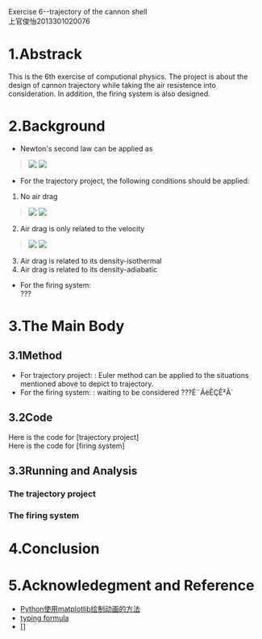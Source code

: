 Exercise 6--trajectory of the cannon shell  
上官俊怡2013301020076
# 1.Abstrack  
This is the 6th exercise of computional physics. The project is about the design of cannon trajectory while taking the air resistence into consideration. In addition, the firing system is also designed.  
# 2.Background
- Newton's second law can be applied as  
> <img src="http://chart.googleapis.com/chart?cht=tx&chl=%5Cfrac%7Bd%5E%7B2%7Dx%7D%7Bdt%5E%7B2%7D%7D%3D%5Cfrac%7BF_%7Bx%7D%7D%7Bm%7D%3Da_%7Bx%7D" style="border:none;" />  
> <img src="http://chart.googleapis.com/chart?cht=tx&chl=%5Cfrac%7Bd%5E%7B2%7Dy%7D%7Bdt%5E%7B2%7D%7D%3D%5Cfrac%7BF_%7By%7D%7D%7Bm%7D%3Da_%7By%7D" style="border:none;" />  
- For the trajectory project, the following conditions should be  applied:  
1. No air drag  
> <img src="http://chart.googleapis.com/chart?cht=tx&chl=f_%7Bx%7D%3D0" style="border:none;" />  
> <img src="http://chart.googleapis.com/chart?cht=tx&chl=f_%7By%7D%3D-mg" style="border:none;" />  
2. Air drag is only related to the velocity  
> <img src="http://chart.googleapis.com/chart?cht=tx&chl=%5Cfrac%7Bd%5E%7B2%7Dx%7D%7Bdt%5E%7B2%7D%7D%3Da_%7Bx%7D%3D-Bvv_%7Bx%7D" style="border:none;" />  
> <img src="http://chart.googleapis.com/chart?cht=tx&chl=%5Cfrac%7Bd%5E%7B2%7Dy%7D%7Bdt%5E%7B2%7D%7D%3Da_%7By%7D%3Dg-Bvv_%7By%7D" style="border:none;" />  
3. Air drag is related to its density-isothermal  
4. Air drag is related to its density-adiabatic  
- For the firing system:  
 ???      

# 3.The Main Body    
## 3.1Method  
- For trajectory project:
: Euler method can be applied to the situations mentioned above to depict to trajectory.  
- For the firing system:
: waiting to be considered ???É¨ÃèÊÇÊ²Ã´  

## 3.2Code  
Here is the code for [trajectory project]  
Here is the code for [firing system]   
## 3.3Running and Analysis  
### The trajectory project  
### The firing system  
# 4.Conclusion  
# 5.Acknowledegment and Reference  
- [Python使用matplotlib绘制动画的方法](http://www.jb51.net/article/66441.htm)
- [typing formula](http://www.ruanyifeng.com/webapp/formula.html)
- []
